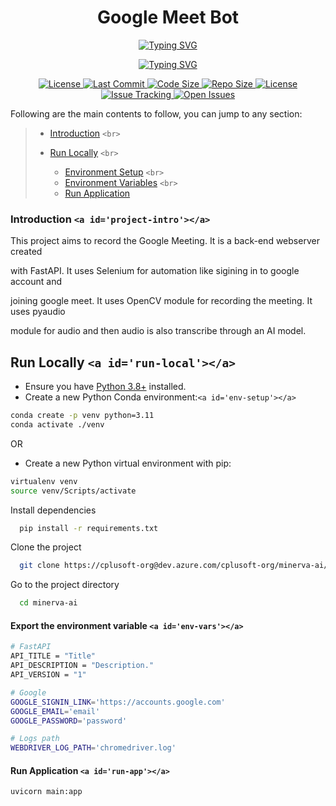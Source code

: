 <p align="center">
    <b>
        <h1 align="center">Google Meet Bot</h1>
    </b>
</p>
<p align="center">
<a href="https://dev.azure.com/cplusoft-org/minerva-ai/_git/minerva-ai">
    <img src="https://readme-typing-svg.demolab.com?font=Georgia&c=g&size=18&duration=3000&pause=6000&multiline=True&center=true&width=800&height=40&lines= Record google meeting with this bot;" alt="Typing SVG" />
</a>
</p>
<p align="center">
<a href="https://git.io/typing-svg"><img src="https://readme-typing-svg.demolab.com?font=Fira+Code&size=15&pause=1000&color=18F715&center=true&random=false&width=435&lines=Python3+%7C+FastAPI+%7C+Selenium+%7C+OpenCV" alt="Typing SVG" /></a>

</p>

<p align="center">
    <a href="https://www.python.org/downloads/">
        <img alt="License" src="https://img.shields.io/badge/python-3.8%20%7C%203.9%20%7C%203.10%20%7C%203.11-g.svg">
    </a>
    <a href="https://cplusoft-org@dev.azure.com/cplusoft-org/minerva-ai/_git/minerva-ai">
        <img alt="Last Commit" src="https://img.shields.io/github/last-commit/hassi34/iot-device-identification/main?color=g">
    </a>
    <a href="https://cplusoft-org@dev.azure.com/cplusoft-org/minerva-ai/_git/minerva-ai">
        <img alt="Code Size" src="https://img.shields.io/github/languages/code-size/hassi34/iot-device-identification?color=g">
    </a>
    <a href="https://cplusoft-org@dev.azure.com/cplusoft-org/minerva-ai/_git/minerva-ai">
        <img alt="Repo Size" src="https://img.shields.io/github/repo-size/hassi34/iot-device-identification?color=g">
    </a>
    <a href="https://cplusoft-org@dev.azure.com/cplusoft-org/minerva-ai/_git/minerva-ai">
        <img alt="License" src="https://img.shields.io/github/license/hassi34/iot-device-identification?color=g">
    </a>
    <a href="https://cplusoft-org@dev.azure.com/cplusoft-org/minerva-ai/_git/minerva-ai">
        <img alt="Issue Tracking" src="https://img.shields.io/badge/issue_tracking-github-brightgreen.svg">
    </a>
    <a href="https://cplusoft-org@dev.azure.com/cplusoft-org/minerva-ai/_git/minerva-ai">
        <img alt="Open Issues" src="https://img.shields.io/github/issues/hassi34/iot-device-identification">
    </a>
</p>

Following are the main contents to follow, you can jump to any section:

> - [Introduction](#project-intro) `<br>`
> - [Run Locally](#run-local) `<br>`
>
>   - [Environment Setup](#env-setup) `<br>`
>   - [Environment Variables](#env-vars) `<br>`
>   - [Run Application](run-app)

### Introduction `<a id='project-intro'></a>`

This project aims to record the Google Meeting. It is a back-end webserver created

with FastAPI. It uses Selenium for automation like sigining in to google account and

joining google meet. It uses OpenCV module for recording the meeting. It uses pyaudio

module for audio and then audio is also transcribe through an AI model.

## Run Locally `<a id='run-local'></a>`

- Ensure you have [Python 3.8+](https://www.python.org/downloads/) installed.
- Create a new Python Conda environment:`<a id='env-setup'></a>`

```bash
conda create -p venv python=3.11
conda activate ./venv
```

OR

- Create a new Python virtual environment with pip:

```bash
virtualenv venv
source venv/Scripts/activate
```

Install dependencies

```bash
  pip install -r requirements.txt
```

Clone the project

```bash
  git clone https://cplusoft-org@dev.azure.com/cplusoft-org/minerva-ai/_git/minerva-ai
```

Go to the project directory

```bash
  cd minerva-ai
```

#### Export the environment variable `<a id='env-vars'></a>`

```bash
# FastAPI
API_TITLE = "Title"
API_DESCRIPTION = "Description."
API_VERSION = "1"

# Google
GOOGLE_SIGNIN_LINK='https://accounts.google.com'
GOOGLE_EMAIL='email'
GOOGLE_PASSWORD='password'

# Logs path
WEBDRIVER_LOG_PATH='chromedriver.log'

```

#### Run Application `<a id='run-app'></a>`

```
uvicorn main:app
```

